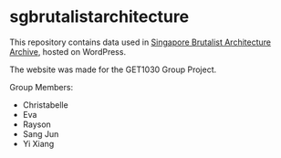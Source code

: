 # sgbrutalistarchitecture

This repository contains data used in [Singapore Brutalist Architecture Archive](https://digitalhumanities.sg/group3/), hosted on WordPress.

The website was made for the GET1030 Group Project.

Group Members:
* Christabelle
* Eva
* Rayson
* Sang Jun
* Yi Xiang


